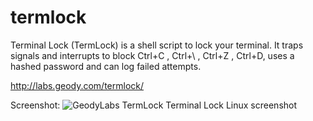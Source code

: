 # termlock

Terminal Lock (TermLock) is a shell script to lock your terminal. It traps signals and interrupts to block Ctrl+C , Ctrl+\ , Ctrl+Z , Ctrl+D, uses a hashed password and can log failed attempts.

http://labs.geody.com/termlock/

Screenshot:
<img src="http://i.imgur.com/tGQZT1q.png" alt="GeodyLabs TermLock Terminal Lock Linux screenshot" />
